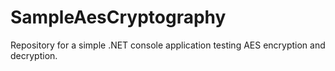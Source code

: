 # SampleAesCryptography
Repository for a simple .NET console application testing AES encryption and decryption.
